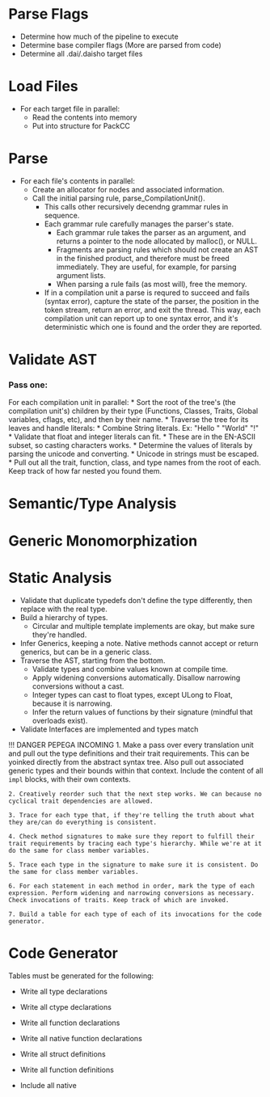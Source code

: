 
# Parse Flags
* Determine how much of the pipeline to execute
* Determine base compiler flags (More are parsed from code)
* Determine all .dai/.daisho target files


# Load Files
* For each target file in parallel:
	* Read the contents into memory
	* Put into structure for PackCC


# Parse
* For each file's contents in parallel:
	* Create an allocator for nodes and associated information.
	* Call the initial parsing rule, parse_CompilationUnit().
		* This calls other recursively decendng grammar rules in sequence.
		* Each grammar rule carefully manages the parser's state.
			* Each grammar rule takes the parser as an argument, and returns a pointer to the node allocated by
			  malloc(), or NULL.
			* Fragments are parsing rules which should not create an AST in the finished product,
			  and therefore must be freed immediately. They are useful, for example, for parsing
			  argument lists.
			* When parsing a rule fails (as most will), free the memory.
		* If in a compilation unit a parse is requred to succeed and fails (syntax error), capture the state of the
		  parser, the position in the token stream, return an error, and exit the thread. This way, each compilation
		  unit can report up to one syntax error, and it's deterministic which one is found and the order they are
		  reported.

# Validate AST
### Pass one:
For each compilation unit in parallel:
	* Sort the root of the tree's (the compilation unit's) children by their type (Functions, Classes, Traits,
	  Global variables, cflags, etc), and then by their name.
	* Traverse the tree for its leaves and handle literals:
		* Combine String literals. Ex: "Hello " "World" "!"
		* Validate that float and integer literals can fit.
			* These are in the EN-ASCII subset, so casting characters works.
		* Determine the values of literals by parsing the unicode and converting.
			* Unicode in strings must be escaped.
	* Pull out all the trait, function, class, and type names from the root of each. Keep track of how far nested you
	  found them.


# Semantic/Type Analysis


# Generic Monomorphization


# Static Analysis
* Validate that duplicate typedefs don't define the type differently, then replace with the real type.
* Build a hierarchy of types.
    * Circular and multiple template implements are okay, but make sure they're handled.
* Infer Generics, keeping a note. Native methods cannot accept or return generics, but can be in a generic class.
* Traverse the AST, starting from the bottom.
    * Validate types and combine values known at compile time.
    * Apply widening conversions automatically. Disallow narrowing conversions without a cast.
	* Integer types can cast to float types, except ULong to Float, because it is narrowing.
    * Infer the return values of functions by their signature (mindful that overloads exist).
* Validate Interfaces are implemented and types match

!!! DANGER PEPEGA INCOMING
	1. Make a pass over every translation unit and pull out the type definitions and their trait requirements. This can be yoinked directly from the abstract syntax tree. Also pull out associated generic types and their bounds within that context. Include the content of all `impl` blocks, with their own contexts.

 	2. Creatively reorder such that the next step works. We can because no cyclical trait dependencies are allowed.

	3. Trace for each type that, if they're telling the truth about what they are/can do everything is consistent.

	4. Check method signatures to make sure they report to fulfill their trait requirements by tracing each type's hierarchy. While we're at it do the same for class member variables.

	5. Trace each type in the signature to make sure it is consistent. Do the same for class member variables.

	6. For each statement in each method in order, mark the type of each expression. Perform widening and narrowing conversions as necessary. Check invocations of traits. Keep track of which are invoked.

	7. Build a table for each type of each of its invocations for the code generator.


# Code Generator
Tables must be generated for the following:

* Write all type declarations
* Write all ctype declarations
* Write all function declarations
* Write all native function declarations

* Write all struct definitions
* Write all function definitions
* Include all native


